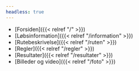 ```yaml
---
headless: true
---
```


- [Forsiden]({{< relref "/" >}})
- [Løbsinformation]({{< relref "/information" >}})
- [Rutebeskrivelse]({{< relref "/ruten" >}})
- [Regler]({{< relref "/regler" >}})
- [Resultater]({{< relref "/resultater" >}})
- [Billeder og video]({{< relref "/foto" >}})
<!-- - [**Startliste 2022**](https://my.raceresult.com/183137/participants) -->
<!-- - [**Tilmelding 2023**](https://my.raceresult.com/226333/info) -->
